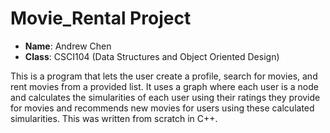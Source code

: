 # Movie_Rental Project

- **Name**: Andrew Chen
- **Class**: CSCI104 (Data Structures and Object Oriented Design)

This is a program that lets the user create a profile, search for movies, and rent movies from a provided list. It uses a graph where each user is a node and calculates the simularities of each user using their ratings they provide for movies and recommends new movies for users using these calculated simularities. This was written from scratch in C++.
